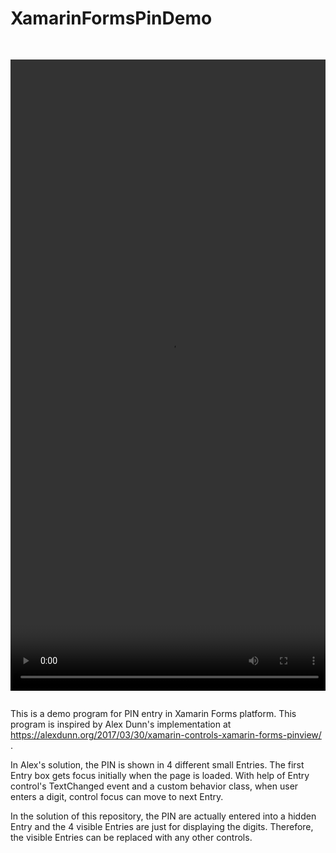 # XamarinFormsPinDemo

<pre>
	<code>
		<video width="509" height="1010" controls>
			<source src="Demo.mp4" type="video/mp4" />  
			Your browser does not support the video tag.
		</video>
	</code>
</pre>

This is a demo program for PIN entry in Xamarin Forms platform. This program is inspired by Alex Dunn's implementation at https://alexdunn.org/2017/03/30/xamarin-controls-xamarin-forms-pinview/ .

In Alex's solution, the PIN is shown in 4 different small Entries. The first Entry box gets focus initially when the page is loaded. With help of Entry control's TextChanged event and a custom behavior class, when user enters a digit, control focus can move to next Entry.

In the solution of this repository, the PIN are actually entered into a hidden Entry and the 4 visible Entries are just for displaying the digits. Therefore, the visible Entries can be replaced with any other controls.
